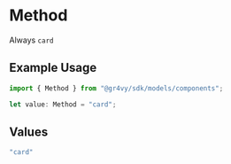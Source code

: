 # Method

Always `card`

## Example Usage

```typescript
import { Method } from "@gr4vy/sdk/models/components";

let value: Method = "card";
```

## Values

```typescript
"card"
```
